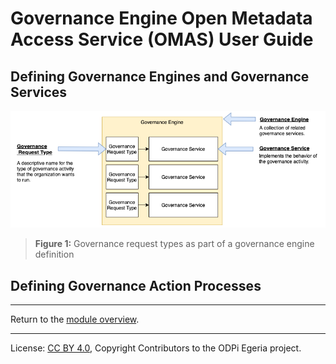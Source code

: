 <!-- SPDX-License-Identifier: CC-BY-4.0 -->
<!-- Copyright Contributors to the ODPi Egeria project. -->


# Governance Engine Open Metadata Access Service (OMAS) User Guide

## Defining Governance Engines and Governance Services


![Figure 1](../governance-request-type.png)
> **Figure 1:** Governance request types as part of a governance engine definition


## Defining Governance Action Processes

----
Return to the [module overview](../..).

----
License: [CC BY 4.0](https://creativecommons.org/licenses/by/4.0/),
Copyright Contributors to the ODPi Egeria project.

